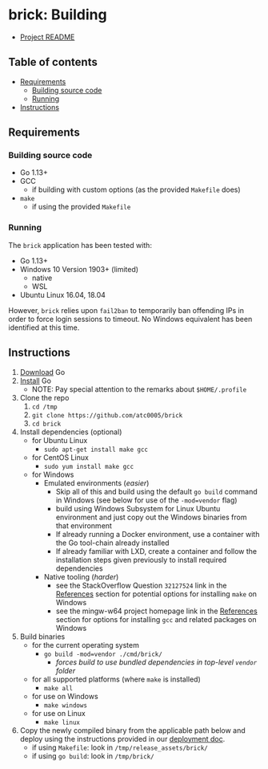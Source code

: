 <!-- omit in toc -->
# brick: Building

- [Project README](../README.md)

<!-- omit in toc -->
## Table of contents

- [Requirements](#requirements)
  - [Building source code](#building-source-code)
  - [Running](#running)
- [Instructions](#instructions)

## Requirements

### Building source code

- Go 1.13+
- GCC
  - if building with custom options (as the provided `Makefile` does)
- `make`
  - if using the provided `Makefile`

### Running

The `brick` application has been tested with:

- Go 1.13+
- Windows 10 Version 1903+ (limited)
  - native
  - WSL
- Ubuntu Linux 16.04, 18.04

However, `brick` relies upon `fail2ban` to temporarily ban offending IPs in
order to force login sessions to timeout. No Windows equivalent has been
identified at this time.

## Instructions

1. [Download](https://golang.org/dl/) Go
1. [Install](https://golang.org/doc/install) Go
   - NOTE: Pay special attention to the remarks about `$HOME/.profile`
1. Clone the repo
   1. `cd /tmp`
   1. `git clone https://github.com/atc0005/brick`
   1. `cd brick`
1. Install dependencies (optional)
   - for Ubuntu Linux
     - `sudo apt-get install make gcc`
   - for CentOS Linux
     - `sudo yum install make gcc`
   - for Windows
     - Emulated environments (*easier*)
       - Skip all of this and build using the default `go build` command in
         Windows (see below for use of the `-mod=vendor` flag)
       - build using Windows Subsystem for Linux Ubuntu environment and just
         copy out the Windows binaries from that environment
       - If already running a Docker environment, use a container with the Go
         tool-chain already installed
       - If already familiar with LXD, create a container and follow the
         installation steps given previously to install required dependencies
     - Native tooling (*harder*)
       - see the StackOverflow Question `32127524` link in the
         [References](references.md) section for potential options for
         installing `make` on Windows
       - see the mingw-w64 project homepage link in the
         [References](references.md) section for options for installing `gcc`
         and related packages on Windows
1. Build binaries
   - for the current operating system
     - `go build -mod=vendor ./cmd/brick/`
       - *forces build to use bundled dependencies in top-level `vendor`
         folder*
   - for all supported platforms (where `make` is installed)
      - `make all`
   - for use on Windows
      - `make windows`
   - for use on Linux
     - `make linux`
1. Copy the newly compiled binary from the applicable path below and deploy
   using the instructions provided in our [deployment doc](deploy.md).
   - if using `Makefile`: look in `/tmp/release_assets/brick/`
   - if using `go build`: look in `/tmp/brick/`
